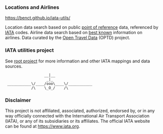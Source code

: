 ### Locations and Airlines

https://benct.github.io/iata-utils/

Location data search based on public [point of reference](https://github.com/opentraveldata/opentraveldata/tree/master/opentraveldata) data,
referenced by [IATA](https://www.iata.org/) codes. Airline data search based on
[best known](https://github.com/opentraveldata/opentraveldata/tree/master/opentraveldata) information on airlines.
Data curated by the [Open Travel Data](https://github.com/opentraveldata/opentraveldata) (OPTD) project.

### IATA utilities project

See [root project](https://github.com/benct/iata-utils) for more information and other IATA mappings and data sources.

```
                  __|__
                   _|_
 ___________\/____/ooo\____\/___________
            /\    \_O_/    /\
```

### Disclaimer

This project is not affiliated, associated, authorized, endorsed by, or in any way officially connected with the International Air
Transport Association (IATA), or any of its subsidiaries or its affiliates. The official IATA website can be found at https://www.iata.org.
